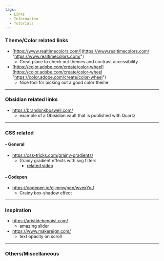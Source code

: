 ```yaml
---
tags:
  - Links
  - Information
  - Tutorials
---
```

### Theme/Color related links
- [https://www.realtimecolors.com/](https://www.realtimecolors.com/ "https://www.realtimecolors.com/")
	- Great place to check out themes and contrast accessibility
- [https://color.adobe.com/create/color-wheel](https://color.adobe.com/create/color-wheel "https://color.adobe.com/create/color-wheel")
	- Nice tool for picking out a good color theme
___
### Obsidian related links
- https://brandonkboswell.com/
	- example of a Obisidian vault that is published with Quartz
___
### CSS related
#### - General
- https://css-tricks.com/grainy-gradients/
	- Grainy gradient effects with svg filters
		- [related video](https://www.youtube.com/watch?v=_ZFghigBmqo)
#### - Codepen
- https://codepen.io/cjimmy/pen/wvexYoJ
	- Grainy box-shadow effect
___
### Inspiration
- https://aristidebenoist.com/
	- amazing slider
- https://www.makereign.com/
	- text opacity on scroll
---

### Others/Miscellaneous